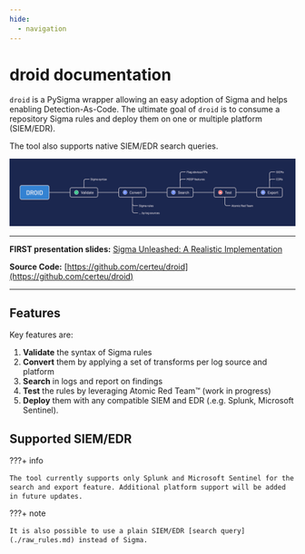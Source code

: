 ```yaml
---
hide:
  - navigation
---
```


# droid documentation

`droid` is a PySigma wrapper allowing an easy adoption of Sigma and helps enabling Detection-As-Code. The ultimate goal of `droid` is to consume a repository Sigma rules and deploy them on one or multiple platform (SIEM/EDR).

The tool also supports native SIEM/EDR search queries.

![droid workflow](./resources/droid_workflow.png)

---

**FIRST presentation slides:** [Sigma Unleashed: A Realistic Implementation](https://www.first.org/resources/papers/conf2024/1315-1350-Sigma-Unleashed-Mathieu-Le-Cleach.pdf)

**Source Code:** [https://github.com/certeu/droid](https://github.com/certeu/droid)

---

## Features

Key features are:

1. **Validate** the syntax of Sigma rules
2. **Convert** them by applying a set of transforms per log source and platform
3. **Search** in logs and report on findings
4. **Test** the rules by leveraging Atomic Red Team™ (work in progress)
5. **Deploy** them with any compatible SIEM and EDR (.e.g. Splunk, Microsoft Sentinel).

[droid]: https://github.com/certeu/droid

## Supported SIEM/EDR


???+ info

    The tool currently supports only Splunk and Microsoft Sentinel for the search and export feature. Additional platform support will be added in future updates.

???+ note

    It is also possible to use a plain SIEM/EDR [search query](./raw_rules.md) instead of Sigma.